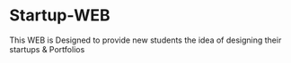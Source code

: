# Startup-WEB
This WEB is Designed to provide new students the idea of designing their startups & Portfolios 
